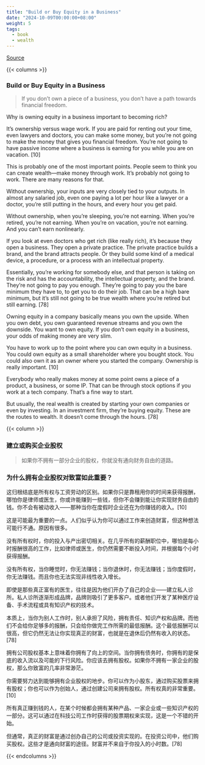 ```yaml
---
title: "Build or Buy Equity in a Business"
date: "2024-10-09T00:00:00+08:00"
weight: 5
tags:
  - book
  - wealth
---
```


[Source](https://www.navalmanack.com/almanack-of-naval-ravikant/build-or-buy-equity-in-a-business)

{{< columns >}}

### Build or Buy Equity in a Business

> If you don’t own a piece of a business, you don’t have a path towards financial freedom.

Why is owning equity in a business important to becoming rich?

It’s ownership versus wage work. If you are paid for renting out your time, even lawyers and doctors, you can make some money, but you’re not going to make the money that gives you financial freedom. You’re not going to have passive income where a business is earning for you while you are on vacation. [10]

This is probably one of the most important points. People seem to think you can create wealth—make money through work. It’s probably not going to work. There are many reasons for that.

Without ownership, your inputs are very closely tied to your outputs. In almost any salaried job, even one paying a lot per hour like a lawyer or a doctor, you’re still putting in the hours, and every hour you get paid.

Without ownership, when you’re sleeping, you’re not earning. When you’re retired, you’re not earning. When you’re on vacation, you’re not earning. And you can’t earn nonlinearly.

If you look at even doctors who get rich (like really rich), it’s because they open a business. They open a private practice. The private practice builds a brand, and the brand attracts people. Or they build some kind of a medical device, a procedure, or a process with an intellectual property.

Essentially, you’re working for somebody else, and that person is taking on the risk and has the accountability, the intellectual property, and the brand. They’re not going to pay you enough. They’re going to pay you the bare minimum they have to, to get you to do their job. That can be a high bare minimum, but it’s still not going to be true wealth where you’re retired but still earning. [78]

Owning equity in a company basically means you own the upside. When you own debt, you own guaranteed revenue streams and you own the downside. You want to own equity. If you don’t own equity in a business, your odds of making money are very slim.

You have to work up to the point where you can own equity in a business. You could own equity as a small shareholder where you bought stock. You could also own it as an owner where you started the company. Ownership is really important. [10]

Everybody who really makes money at some point owns a piece of a product, a business, or some IP. That can be through stock options if you work at a tech company. That’s a fine way to start.

But usually, the real wealth is created by starting your own companies or even by investing. In an investment firm, they’re buying equity. These are the routes to wealth. It doesn’t come through the hours. [78]

{{< column >}}

### 建立或购买企业股权

> 如果你不拥有一部分企业的股权，你就没有通向财务自由的道路。

### 为什么拥有企业股权对致富如此重要？

这归根结底是所有权与工资劳动的区别。如果你只是靠租用你的时间来获得报酬，哪怕你是律师或医生，你或许能赚到一些钱，但你不会赚到能让你实现财务自由的钱。你不会有被动收入——那种当你在度假时企业还在为你赚钱的收入。[10]

这是可能最为重要的一点。人们似乎认为你可以通过工作来创造财富，但这种想法可能行不通。原因有很多。

没有所有权时，你的投入与产出密切相关。在几乎所有的薪酬职位中，哪怕是每小时报酬很高的工作，比如律师或医生，你仍然需要不断投入时间，并根据每个小时获得报酬。

没有所有权，当你睡觉时，你无法赚钱；当你退休时，你无法赚钱；当你度假时，你无法赚钱。而且你也无法实现非线性收入增长。

即使是那些真正富有的医生，往往是因为他们开办了自己的企业——建立私人诊所。私人诊所逐渐形成品牌，品牌则吸引了更多客户。或者他们开发了某种医疗设备、手术流程或具有知识产权的技术。

本质上，当你为别人工作时，别人承担了风险，拥有责任、知识产权和品牌。而他们不会给你足够多的报酬，只会给你做完工作所需的最低报酬。这个最低报酬可以很高，但它仍然无法让你实现真正的财富，也就是在退休后仍然有收入的状态。[78]

拥有公司股权基本上意味着你拥有了向上的空间。当你拥有债务时，你拥有的是保底的收入流以及可能的下行风险。你应该去拥有股权。如果你不拥有一家企业的股权，那么你致富的几率非常渺茫。

你需要努力达到能够拥有企业股权的地步。你可以作为小股东，通过购买股票来拥有股权；你也可以作为创始人，通过创建公司来拥有股权。所有权真的非常重要。[10]

所有真正赚到钱的人，在某个时候都会拥有某种产品、一家企业或一些知识产权的一部分。这可以通过在科技公司工作时获得的股票期权来实现，这是一个不错的开始。

但通常，真正的财富是通过创办自己的公司或投资实现的。在投资公司中，他们购买股权。这些才是通向财富的途径。财富并不来自于你投入的小时数。[78]

{{< endcolumns >}}
